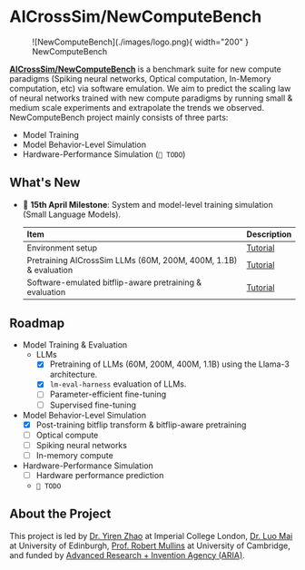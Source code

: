 # AICrossSim/NewComputeBench

<figure markdown="span">
  ![NewComputeBench](./images/logo.png){ width="200" }
  <figcaption>NewComputeBench</figcaption>
</figure>

**[AICrossSim/NewComputeBench](https://github.com/AICrossSim/NewComputeBench)** is a benchmark suite for new compute paradigms (Spiking neural networks, Optical computation, In-Memory computation, etc) via software emulation. We aim to predict the scaling law of neural networks trained with new compute paradigms by running small & medium scale experiments and extrapolate the trends we observed. NewComputeBench project mainly consists of three parts:

- Model Training
- Model Behavior-Level Simulation
- Hardware-Performance Simulation (`🚧 TODO`)


## What's New

- 🚩 **15th April Milestone**: System and model-level training simulation (Small Language Models).

    | Item | Description |
    | ---- | ----------- |
    | Environment setup | [Tutorial](env-setup.md) |
    | Pretraining AICrossSim LLMs (60M, 200M, 400M, 1.1B) & evaluation | [Tutorial](01-model-training/llm-pretrain-and-eval.md) |
    | Software-emulated bitflip-aware pretraining & evaluation | [Tutorial](02-model-behaviour-level-simulation/llm-bitflip.md) |

## Roadmap

- Model Training & Evaluation
    - LLMs
        - [x] Pretraining of LLMs (60M, 200M, 400M, 1.1B) using the Llama-3 architecture.
        - [x] `lm-eval-harness` evaluation of LLMs.
        - [ ] Parameter-efficient fine-tuning
        - [ ] Supervised fine-tuning
- Model Behavior-Level Simulation
    - [x] Post-training bitflip transform & bitflip-aware pretraining
    - [ ] Optical compute
    - [ ] Spiking neural networks
    - [ ] In-memory compute
- Hardware-Performance Simulation
    - [ ] Hardware performance prediction
    - `🚧 TODO`

## About the Project

This project is led by [Dr. Yiren Zhao](https://aaron-zhao123.github.io/) at Imperial College London, [Dr. Luo Mai](https://luomai.github.io/) at University of Edinburgh, [Prof. Robert Mullins](https://www.cl.cam.ac.uk/~rdm34/) at University of Cambridge, and funded by [Advanced Research + Invention Agency (ARIA)](https://www.aria.org.uk/).